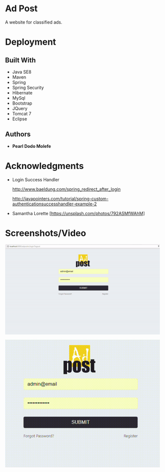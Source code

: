 # Ad Post
A website for classified ads.

# Deployment
## Built With
* Java SE8
* Maven
* Spring
* Spring Security
* Hibernate
* MySql
* Bootstrap
* JQuery
* Tomcat 7
* Eclipse


## Authors
* **Pearl Dodo Molefe**
# Acknowledgments
* Login Success Handler

  http://www.baeldung.com/spring_redirect_after_login
  
  http://javapointers.com/tutorial/spring-custom-authenticationsuccesshandler-example-2
* Samantha Lorette [https://unsplash.com/photos/792ASMfWAhM]

# Screenshots/Video

![Alt Text](https://github.com/reaplm/adpostm/blob/master/demo2.gif)

![Alt Text](https://github.com/reaplm/adpostm/blob/master/demo1.gif)
